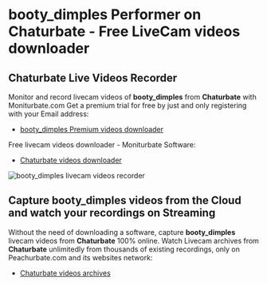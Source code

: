 # booty_dimples Performer on Chaturbate - Free LiveCam videos downloader

## Chaturbate Live Videos Recorder

Monitor and record livecam videos of **booty_dimples** from **Chaturbate** with Moniturbate.com
Get a premium trial for free by just and only registering with your Email address:
* [booty_dimples Premium videos downloader](https://moniturbate.com/request-demo-licence-key.html)

Free livecam videos downloader - Moniturbate Software:
* [Chaturbate videos downloader](https://moniturbate.com/moniturbate-download-software.html)

![booty_dimples livecam videos recorder](https://peachurnet.com/templates/moniturbate-software.png)


## Capture booty_dimples videos from the Cloud and watch your recordings on Streaming

Without the need of downloading a software, capture **booty_dimples** livecam videos from **Chaturbate** 100% online.
Watch Livecam archives from **Chaturbate** unlimitedly from thousands of existing recordings, only on Peachurbate.com and its websites network:
* [Chaturbate videos archives](https://peachurnet.com/)